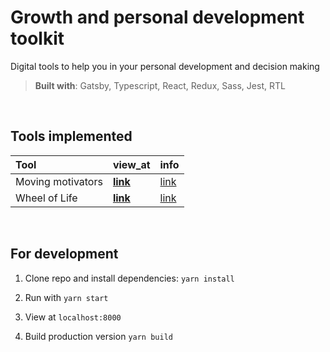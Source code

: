 # Growth and personal development toolkit

Digital tools to help you in your personal development and decision making

> <b>Built with</b>: Gatsby, Typescript, React, Redux, Sass, Jest, RTL

&nbsp;

## Tools implemented

Tool | view_at  | info
:--- | :--- | :--- |
Moving motivators |  [**link**](https://kutavi.github.io/growth-toolkit/moving-motivators)  | [link](https://management30.com/practice/moving-motivators/)
Wheel of Life |  [**link**](https://kutavi.github.io/growth-toolkit/wheel-of-life)  | [link](https://www.mindtools.com/pages/article/newHTE_93.htm)

&nbsp;

## For development

1. Clone repo and install dependencies: `yarn install`

2. Run with `yarn start`

3. View at `localhost:8000`

4. Build production version `yarn build`